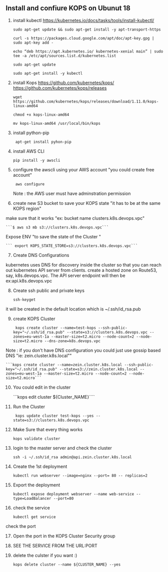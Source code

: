 ## Install and confiure KOPS on Ubunut 18 

1. install kubectl 
https://kubernetes.io/docs/tasks/tools/install-kubectl/

	```sudo apt-get update && sudo apt-get install -y apt-transport-https```
	
	```curl -s https://packages.cloud.google.com/apt/doc/apt-key.gpg | sudo apt-key add -```
	
	```echo “deb https://apt.kubernetes.io/ kubernetes-xenial main” | sudo tee -a /etc/apt/sources.list.d/kubernetes.list```
	
	```sudo apt-get update```

	```sudo apt-get install -y kubectl```


2. install Kops
https://github.com/kubernetes/kops/
https://github.com/kubernetes/kops/releases

	```wget https://github.com/kubernetes/kops/releases/download/1.11.0/kops-linux-amd64```

	```chmod +x kops-linux-amd64```

	```mv kops-linux-amd64 /usr/local/bin/kops```

3. install python-pip

	``` apt-get install pyhon-pip```

4. install AWS CLI

	```pip install -y awscli``` 

5. configure the awscli using your AWS account "you could create free account"

	``` aws configure```

   Note : the AWS user must have adminstration permission 

6. create new S3 bucket to save your KOPS state  "it has to be at the same KOPS region"

make sure that it works "ex: bucket name clusters.k8s.devops.vpc"

	```$ aws s3 mb s3://clusters.k8s.devops.vpc```

Expose ENV  "to save the state of the Cluster "

	``` export KOPS_STATE_STORE=s3://clusters.k8s.devops.vpc```


7. Create DNS Configurations

kubernetes uses DNS for discovery inside the cluster so that you can reach out kubernetes API server from clients.
create a hosted zone on Route53, say, k8s.devops.vpc. The API server endpoint will then be ex:api.k8s.devops.vpc

8. Create ssh public and private keys

	```ssh-keyget```

it will be created in the default location which is ~/.ssh/id_rsa.pub

9. create KOPS Cluster 

	``` kops create cluster --name=test-kops --ssh-public-key="~/.ssh/id_rsa.pub" --state=s3://clusters.k8s.devops.vpc --zones=eu-west-1a --master-size=t2.micro --node-count=2 --node-size=t2.micro --dns-zone=k8s.devops.vpc```


Note : if you don't have DNS configuration you could just use gossip based DNS   "ie: zein.cluster.k8s.local""

	```kops create cluster --name=zein.cluster.k8s.local --ssh-public-key="~/.ssh/id_rsa.pub" --state=s3://zein.cluster.k8s.local --zones=eu-west-1a --master-size=t2.micro --node-count=2 --node-size=t2.micro```

10. You could edit in the cluster 

	```kops edit cluster ${Cluster_NAME}````

11. Run the Cluster

	``` kops update cluster test-kops --yes --state=s3://clusters.k8s.devops.vpc```

12. Make Sure that every thing works 

	```kops validate cluster```

13. login to the master server and check the cluster 

	```ssh -i ~/.ssh/id_rsa admin@api.zein.cluster.k8s.local```

14. Create the 1st deployment

	```kubectl run webserver --image=nginx --port= 80 -- replicas=2```

15. Export the deployment

	```kubectl expose deployment webserver --name web-service --type=LoadBalancer --port=80```


16. check the service

	```kubectl get service```  

check the port 


17. Open the port in the KOPS Cluster Security group


18. SEE THE SERVICE FROM THE URL:PORT


19. delete the culster if you want :) 

	```kops delete cluster --name ${CLUSTER_NAME} --yes```
